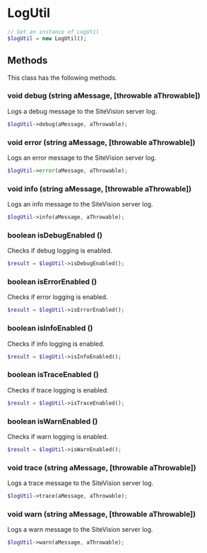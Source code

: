 # LogUtil

```php
// Get an instance of LogUtil
$logUtil = new LogUtil();
```


## Methods
This class has the following methods.


### void debug (string aMessage, [throwable aThrowable])
Logs a debug message to the SiteVision server log.

```php
$logUtil->debug(aMessage, aThrowable);
```


### void error (string aMessage, [throwable aThrowable])
Logs an error message to the SiteVision server log.

```php
$logUtil->error(aMessage, aThrowable);
```


### void info (string aMessage, [throwable aThrowable])
Logs an info message to the SiteVision server log.

```php
$logUtil->info(aMessage, aThrowable);
```


### boolean isDebugEnabled ()
Checks if debug logging is enabled.

```php
$result = $logUtil->isDebugEnabled();
```


### boolean isErrorEnabled ()
Checks if error logging is enabled.

```php
$result = $logUtil->isErrorEnabled();
```


### boolean isInfoEnabled ()
Checks if info logging is enabled.

```php
$result = $logUtil->isInfoEnabled();
```


### boolean isTraceEnabled ()
Checks if trace logging is enabled.

```php
$result = $logUtil->isTraceEnabled();
```


### boolean isWarnEnabled ()
Checks if warn logging is enabled.

```php
$result = $logUtil->isWarnEnabled();
```


### void trace (string aMessage, [throwable aThrowable])
Logs a trace message to the SiteVision server log.

```php
$logUtil->trace(aMessage, aThrowable);
```


### void warn (string aMessage, [throwable aThrowable])
Logs a warn message to the SiteVision server log.

```php
$logUtil->warn(aMessage, aThrowable);
```

